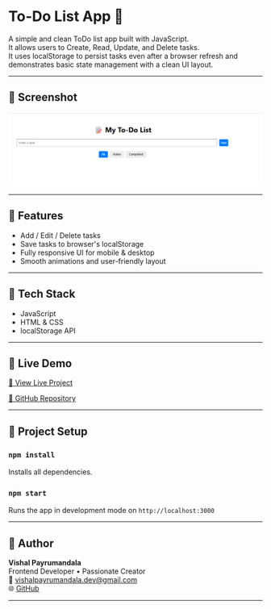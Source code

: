 # To-Do List App 📝

A simple and clean ToDo list app built with JavaScript.  
It allows users to Create, Read, Update, and Delete tasks.  
It uses localStorage to persist tasks even after a browser refresh and demonstrates basic state management with a clean UI layout.

---

## 📸 Screenshot

![To-Do Screenshot](todo.png)

---

## 🚀 Features

- Add / Edit / Delete tasks
- Save tasks to browser's localStorage
- Fully responsive UI for mobile & desktop
- Smooth animations and user-friendly layout

---

## 🔧 Tech Stack

- JavaScript
- HTML & CSS
- localStorage API

---

## 🔗 Live Demo

[🔗 View Live Project](https://vishal-webdev3.github.io/todoapp)

[📂 GitHub Repository](https://github.com/Vishal-webdev3/todoapp)

---

## 📁 Project Setup

### `npm install`
Installs all dependencies.

### `npm start`
Runs the app in development mode on `http://localhost:3000`

---

## 🙌 Author

**Vishal Payrumandala**  
Frontend Developer • Passionate Creator  
📧 vishalpayrumandala.dev@gmail.com  
🌐 [GitHub](https://github.com/Vishal-webdev3)

---

